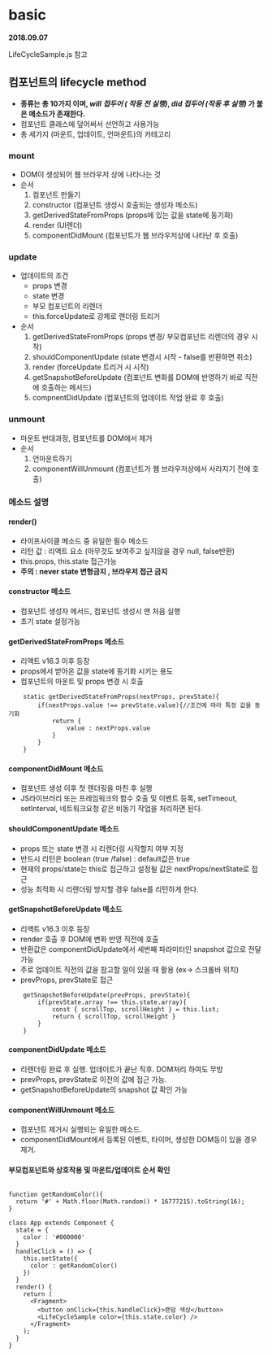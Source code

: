 # basic 

**2018.09.07**

LifeCycleSample.js 참고

## 컴포넌트의 lifecycle method
- **종류는 총 10가지 이며, _will 접두어 ( 작동 전 실행)_, _did 접두어 (작동 후 실행)_ 가 붙은 메소드가 존재한다.**
- 컴포넌트 클래스에 덮어써서 선언하고 사용가능 
- 총 세가지 (마운트, 업데이트, 언마운트)의 카테고리

### mount
- DOM이 생성되어 웹 브라우저 상에 나타나는 것 
- 순서
    1. 컴포넌트 만들기
    2. constructor (컴포넌트 생성시 호출되는 생성자 메소드)
    3. getDerivedStateFromProps (props에 있는 값을 state에 동기화)
    4. render (UI렌더)
    5. componentDidMount (컴포넌트가 웹 브라우저상에 나타난 후 호출)

### update
- 업데이트의 조건
    - props 변경
    - state 변경
    - 부모 컴포넌트의 리렌더
    - this.forceUpdate로 강제로 렌더링 트리거
- 순서
    1. getDerivedStateFromProps (props 변경/ 부모컴포넌트 리렌더의 경우 시작)
    2. shouldComponentUpdate (state 변경시 시작 - false를 반환하면 취소)
    3. render (forceUpdate 트리거 시 시작)
    4. getSnapshotBeforeUpdate (컴포넌트 변화를 DOM에 반영하기 바로 직전에 호출하는 메서드)
    5. compnentDidUpdate (컴포넌트의 업데이트 작업 완료 후 호출)

### unmount
- 마운트 반대과정, 컴포넌트를 DOM에서 제거
- 순서
    1. 언마운트하기
    2. componentWillUnmount (컴포넌트가 웹 브라우저상에서 사라지기 전에 호출)

### 메소드 설명

#### render()
- 라이프사이클 메소드 중 유일한 필수 메소드
- 리턴 값 : 리액트 요소 (아무것도 보여주고 싶지않을 경우 null, false반환)
- this.props, this.state 접근가능
- **주의 : never state 변형금지 , 브라우저 접근 금지**

#### constructor 메소드
- 컴포넌트 생성자 메서드, 컴포넌트 생성시 맨 처음 실행 
- 초기 state 설정가능

#### getDerivedStateFromProps 메소드
- 리액트 v16.3 이후 등장 
- props에서 받아온 값을 state에 동기화 시키는 용도
- 컴포넌트의 마운트 및 props 변경 시 호출
~~~
    static getDerivedStateFromProps(nextProps, prevState){
        if(nextProps.value !== prevState.value){//조건에 따라 특정 값을 동기화
            return {
                value : nextProps.value
            }
        }
    }
~~~

#### componentDidMount 메소드
- 컴포넌트 생성 이후 첫 렌더링을 마친 후 실행
- JS라이브러리 또는 프레임워크의 함수 호출 및 이벤트 등록, setTimeout, setInterval, 네트워크요청 같은 비동기 작업을 처리하면 된다.

#### shouldComponentUpdate 메소드
- props 또는 state 변경 시 리렌더링 시작할지 여부 지정
- 반드시 리턴은 boolean (true /false) : default값은 true
- 현재의 props/state는 this로 접근하고 설정될 값은 nextProps/nextState로 접근
- 성능 최적화 시 리렌더링 방지할 경우 false를 리턴하게 한다. 

#### getSnapshotBeforeUpdate 메소드
- 리액트 v16.3 이후 등장
- render 호출 후 DOM에 변화 반영 직전에 호출 
- 반환값은 componentDidUpdate에서 세번째 파라미터인 snapshot 값으로 전달 가능
- 주로 업데이트 직전의 값을 참고할 일이 있을 때 활용 (ex-> 스크롤바 위치)
- prevProps, prevState로 접근
~~~
    getSnapshotBeforeUpdate(prevProps, prevState){
        if(prevState.array !== this.state.array){
            const { scrollTop, scrollHeight } = this.list;
            return { scrollTop, scrollHeight }
        }
    }
~~~

#### componentDidUpdate 메소드
- 리렌더링 완료 후 실행. 업데이트가 끝난 직후. DOM처리 하여도 무방
- prevProps, prevState로 이전의 값에 접근 가능.
- getSnapshotBeforeUpdate의 snapshot 값 확인 가능

#### componentWillUnmount 메소드
- 컴포넌트 제거시 실행되는 유일한 메소드.
- componentDidMount에서 등록된 이벤트, 타이머, 생성한 DOM등이 있을 경우 제거.

#### 부모컴포넌트와 상호작용 및 마운트/업데이트 순서 확인
~~~

function getRandomColor(){
  return '#' + Math.floor(Math.random() * 16777215).toString(16);
}

class App extends Component {
  state = {
    color : '#000000'
  }
  handleClick = () => {
    this.setState({
      color : getRandomColor()
    })
  }
  render() {
    return (
      <Fragment>
        <button onClick={this.handleClick}>랜덤 색상</button>   
        <LifeCycleSample color={this.state.color} />
      </Fragment>
    );
  }
}

~~~